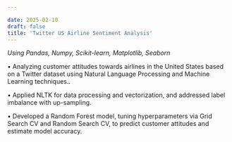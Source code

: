 ```yaml
---

date: 2025-02-10
draft: false
title: 'Twitter US Airline Sentiment Analysis'
---
```

*Using Pandas, Numpy, Scikit-learn, Matplotlib, Seaborn*


• Analyzing customer attitudes towards airlines in the United States based on a Twitter dataset using Natural Language Processing and Machine Learning techniques..

• Applied NLTK for data processing and vectorization, and addressed label imbalance with up-sampling.

• Developed a Random Forest model, tuning hyperparameters via Grid Search CV and Random Search CV, to predict customer attitudes and estimate model accuracy.